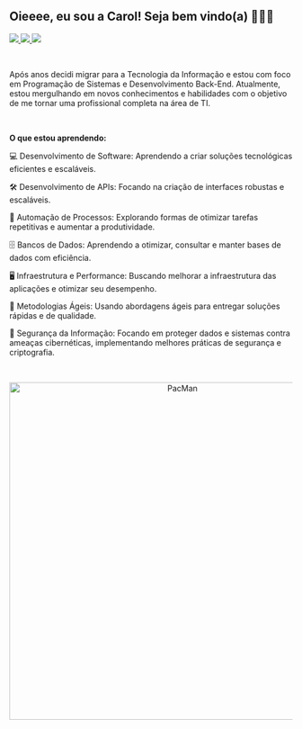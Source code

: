 ## Oieeee, eu sou a Carol! Seja bem vindo(a) 👩🏻‍💻
<div>
  <a href="https://instagram.com/carolsantos_dev" target="_blank">  
    <img src="https://img.shields.io/badge/-Instagram-%23E4405F?style=for-the-badge&logo=instagram&logoColor=white" target="_blank">
  </a>
  <a href="https://www.threads.net/carolsantos_dev" target="_blank">
    <img src="https://img.shields.io/badge/Threads-1DA1F2?style=for-the-badge&logo=threads&logoColor=white" target="_blank">
  </a>  
  <a href="https://www.linkedin.com/in/carolinapasantos" target="_blank">
    <img src="https://img.shields.io/badge/-LinkedIn-%230077B5?style=for-the-badge&logo=linkedin&logoColor=white" target="_blank">
  </a>
</div>

<br> <!-- Adicionando um espaçamento entre as divs -->

<div>
  Após anos decidi migrar para a Tecnologia da Informação e estou com foco em Programação de Sistemas e Desenvolvimento Back-End. Atualmente, estou mergulhando em novos conhecimentos e habilidades com o objetivo de me tornar uma profissional completa na área de TI.
</div>

<br> <!-- Adicionando um espaçamento entre as divs -->

<p><strong>O que estou aprendendo:</strong></p>
<p>💻 Desenvolvimento de Software: Aprendendo a criar soluções tecnológicas eficientes e escaláveis.</p>
<p>🛠️ Desenvolvimento de APIs: Focando na criação de interfaces robustas e escaláveis.</p>
<p>🔄 Automação de Processos: Explorando formas de otimizar tarefas repetitivas e aumentar a produtividade.</p>
<p>🗄️ Bancos de Dados: Aprendendo a otimizar, consultar e manter bases de dados com eficiência.</p>
<p>🖥️ Infraestrutura e Performance: Buscando melhorar a infraestrutura das aplicações e otimizar seu desempenho.</p>
<p>📅 Metodologias Ágeis: Usando abordagens ágeis para entregar soluções rápidas e de qualidade.</p>
<p>🔐 Segurança da Informação: Focando em proteger dados e sistemas contra ameaças cibernéticas, implementando melhores práticas de segurança e criptografia.</p>


<br> <!-- Adicionando um espaçamento entre as divs -->

<div align="center">
  <img src="https://github.com/user-attachments/assets/e7e5b5ac-54d7-46c5-b44e-6562d1d84e08" alt="PacMan" width="600">
</div>


